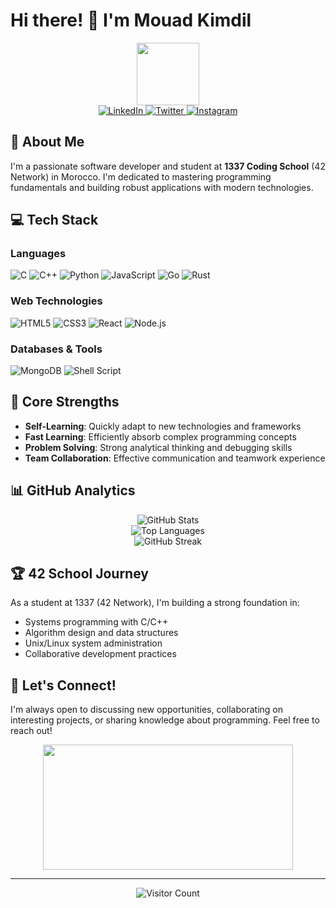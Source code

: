 # Hi there! 👋 I'm Mouad Kimdil

<div align="center">
  <img src="https://media.giphy.com/media/M9gbBd9nbDrOTu1Mqx/giphy.gif" width="100"/>
</div>

<div align="center">
  <a href="https://www.linkedin.com/in/mouad-kimdil-3ba2a6223/">
    <img src="https://img.shields.io/badge/LinkedIn-0077B5?style=for-the-badge&logo=linkedin&logoColor=white" alt="LinkedIn"/>
  </a>
  <a href="https://twitter.com/mouadMRX1">
    <img src="https://img.shields.io/badge/Twitter-1DA1F2?style=for-the-badge&logo=twitter&logoColor=white" alt="Twitter"/>
  </a>
  <a href="https://www.instagram.com/mouad_kimdil/">
    <img src="https://img.shields.io/badge/Instagram-E4405F?style=for-the-badge&logo=instagram&logoColor=white" alt="Instagram"/>
  </a>
</div>

## 🚀 About Me

I'm a passionate software developer and student at **1337 Coding School** (42 Network) in Morocco. I'm dedicated to mastering programming fundamentals and building robust applications with modern technologies.

## 💻 Tech Stack

### Languages
![C](https://img.shields.io/badge/C-00599C?style=for-the-badge&logo=c&logoColor=white)
![C++](https://img.shields.io/badge/C++-00599C?style=for-the-badge&logo=c%2B%2B&logoColor=white)
![Python](https://img.shields.io/badge/Python-3776AB?style=for-the-badge&logo=python&logoColor=white)
![JavaScript](https://img.shields.io/badge/JavaScript-F7DF1E?style=for-the-badge&logo=javascript&logoColor=black)
![Go](https://img.shields.io/badge/Go-00ADD8?style=for-the-badge&logo=go&logoColor=white)
![Rust](https://img.shields.io/badge/Rust-000000?style=for-the-badge&logo=rust&logoColor=white)

### Web Technologies
![HTML5](https://img.shields.io/badge/HTML5-E34F26?style=for-the-badge&logo=html5&logoColor=white)
![CSS3](https://img.shields.io/badge/CSS3-1572B6?style=for-the-badge&logo=css3&logoColor=white)
![React](https://img.shields.io/badge/React-20232A?style=for-the-badge&logo=react&logoColor=61DAFB)
![Node.js](https://img.shields.io/badge/Node.js-43853D?style=for-the-badge&logo=node.js&logoColor=white)

### Databases & Tools
![MongoDB](https://img.shields.io/badge/MongoDB-4EA94B?style=for-the-badge&logo=mongodb&logoColor=white)
![Shell Script](https://img.shields.io/badge/Shell_Script-121011?style=for-the-badge&logo=gnu-bash&logoColor=white)

## 🎯 Core Strengths

- **Self-Learning**: Quickly adapt to new technologies and frameworks  
- **Fast Learning**: Efficiently absorb complex programming concepts  
- **Problem Solving**: Strong analytical thinking and debugging skills  
- **Team Collaboration**: Effective communication and teamwork experience  

## 📊 GitHub Analytics

<div align="center">
  <img src="https://github-readme-stats.vercel.app/api?username=Mouad-kimdil&show_icons=true&theme=radical&hide_border=true&include_all_commits=true&count_private=true" alt="GitHub Stats" />
</div>

<div align="center">
  <img src="https://github-readme-stats.vercel.app/api/top-langs/?username=Mouad-kimdil&layout=compact&theme=radical&hide_border=true&langs_count=8" alt="Top Languages" />
</div>

<div align="center">
  <img src="https://github-readme-streak-stats.herokuapp.com/?user=Mouad-kimdil&theme=radical&hide_border=true" alt="GitHub Streak" />
</div>

## 🏆 42 School Journey

As a student at 1337 (42 Network), I'm building a strong foundation in:
- Systems programming with C/C++
- Algorithm design and data structures
- Unix/Linux system administration
- Collaborative development practices

## 🤝 Let's Connect!

I'm always open to discussing new opportunities, collaborating on interesting projects, or sharing knowledge about programming. Feel free to reach out!

<div align="center">
  <img src="https://media.giphy.com/media/dWesBcTLavkZuG35MI/giphy.gif" width="400" height="200"/>
</div>

---

<div align="center">
  <img src="https://img.shields.io/badge/dynamic/json?color=FF00FF&label=Visitors&query=value&url=https%3A%2F%2Fapi.countapi.xyz%2Fhit%2FMouad-kimdil%2Freadme&style=for-the-badge" alt="Visitor Count" />
</div>

